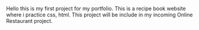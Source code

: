 Hello this is my first project for my portfolio.
This is a recipe book website where i practice css, html.
This project will be include in my incoming Online Restaurant project.
